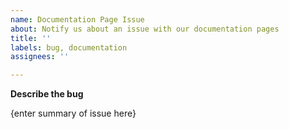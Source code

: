 ```yaml
---
name: Documentation Page Issue
about: Notify us about an issue with our documentation pages
title: ''
labels: bug, documentation
assignees: ''

---
```


**Describe the bug**

{enter summary of issue here}

